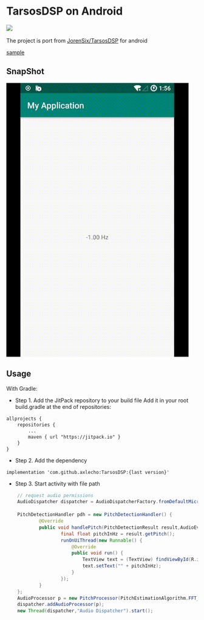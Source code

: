TarsosDSP on Android
=== 

[![](https://jitpack.io/v/axlecho/TarsosDSP.svg)](https://jitpack.io/#axlecho/TarsosDSP)

The project is port from [JorenSix/TarsosDSP](https://github.com/JorenSix/TarsosDSP) for android

[sample](https://github.com/axlecho/TarsosDSP/releases/download/v3.0.0/sample.apk)

SnapShot
--
![snapshot](art/example.gif)

Usage
---
With Gradle:

*   Step 1. Add the JitPack repository to your build file
Add it in your root build.gradle at the end of repositories:
```
allprojects {
    repositories {
        ...
        maven { url "https://jitpack.io" }
    }
}
```
*   Step 2. Add the dependency
```
implementation 'com.github.axlecho:TarsosDSP:{last version}'
```

*	Step 3. Start activity with file path

```java
    // request audio permissions
    AudioDispatcher dispatcher = AudioDispatcherFactory.fromDefaultMicrophone(22050,1024,0);
    
    PitchDetectionHandler pdh = new PitchDetectionHandler() {
            @Override
            public void handlePitch(PitchDetectionResult result,AudioEvent e) {
                    final float pitchInHz = result.getPitch();
                    runOnUiThread(new Runnable() {
                        @Override
                        public void run() {
                            TextView text = (TextView) findViewById(R.id.textView1);
                            text.setText("" + pitchInHz);
                        }
                    });                        
            }
    };
    AudioProcessor p = new PitchProcessor(PitchEstimationAlgorithm.FFT_YIN, 22050, 1024, pdh);
    dispatcher.addAudioProcessor(p);
    new Thread(dispatcher,"Audio Dispatcher").start();
```
